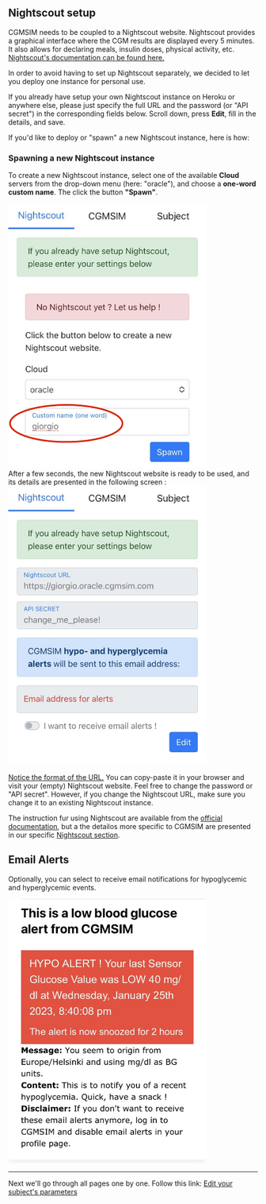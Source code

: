 ## Nightscout setup

CGMSIM needs to be coupled to a Nightscout website. Nightscout provides a graphical interface where the CGM results are displayed every 5 minutes. It also allows for declaring meals, insulin doses, physical activity, etc. <a href="https://nightscout.github.io" target="_blank">Nightscout's documentation can be found here.</a>

In order to avoid having to set up Nightscout separately, we decided to let you deploy one instance for personal use.

If you already have setup your own Nightscout instance on Heroku or anywhere else, please just specify the full URL and the password (or "API secret") in the corresponding fields below. Scroll down, press **Edit**, fill in the details, and save. 

If you'd like to deploy or "spawn" a new Nightscout instance, here is how:

### Spawning a new Nightscout instance

To create a new Nightscout instance, select one of the available **Cloud** servers from the drop-down menu (here: "oracle"), and choose a **one-word custom name**. The click the button **"Spawn"**.

<img src="../img/spawn2.jpg" alt="Random Create" width="400"/>

<br>
After a few seconds, the new Nightscout website is ready to be used, and its details are presented in the following screen :

<img src="../img/spawn3.jpg" alt="Random Create" width="400"/>

<u>Notice the format of the URL.</u> You can copy-paste it in your browser and visit your (empty) Nightscout website. Feel free to change the password or "API secret". However, if you change the Nightscout URL, make sure you change it to an existing Nightscout instance.

The instruction fur using Nightscout are available from the <a href="https://nightscout.github.io" target="_blank">official documentation</a>, but a the detailos more specific to CGMSIM are presented in our specific [Nightscout section](nightscout/profile.md).

## Email Alerts
Optionally, you can select to receive email notifications for hypoglycemic and hyperglycemic events.

<img src="../img/alert.jpg" alt="Random Create" width="400"/>

<hr>

Next we'll go through all pages one by one. Follow this link: [Edit your subject's parameters](subject.md)

<br>
